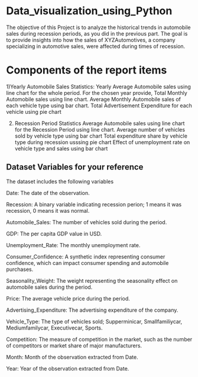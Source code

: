 # Data_visualization_using_Python
The objective of this Project is to analyze the historical trends in automobile sales during recession periods, as you did in the previous part. The goal is to provide insights into how the sales of XYZAutomotives, a company specializing in automotive sales, were affected during times of recession.

# Components of the report items
1)Yearly Automobile Sales Statistics:
Yearly Average Automobile sales using line chart for the whole period.
For the chosen year provide,
Total Monthly Automobile sales using line chart.
Average Monthly Automobile sales of each vehicle type using bar chart.
Total Advertisement Expenditure for each vehicle using pie chart

2) Recession Period Statistics
Average Automobile sales using line chart for the Recession Period using line chart.
Average number of vehicles sold by vehicle type using bar chart
Total expenditure share by vehicle type during recession usssing pie chart
Effect of unemployment rate on vehicle type and sales using bar chart

## Dataset Variables for your reference
The dataset includes the following variables

Date: The date of the observation.

Recession: A binary variable indicating recession perion; 1 means it was recession, 0 means it was normal.

Automobile_Sales: The number of vehicles sold during the period.

GDP: The per capita GDP value in USD.

Unemployment_Rate: The monthly unemployment rate.

Consumer_Confidence: A synthetic index representing consumer confidence, which can impact consumer spending and automobile purchases.

Seasonality_Weight: The weight representing the seasonality effect on automobile sales during the period.

Price: The average vehicle price during the period.

Advertising_Expenditure: The advertising expenditure of the company.

Vehicle_Type: The type of vehicles sold; Supperminicar, Smallfamiliycar, Mediumfamilycar, Executivecar, Sports.

Competition: The measure of competition in the market, such as the number of competitors or market share of major manufacturers.

Month: Month of the observation extracted from Date.

Year: Year of the observation extracted from Date.
